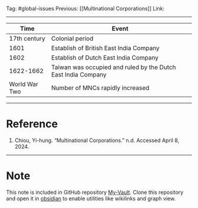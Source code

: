 Tag: #global-issues 
Previous: [[Multinational Corporations]]
Link: 

---

| Time          | Event                                                         |
| ------------- | ------------------------------------------------------------- |
| 17th century  | Colonial period                                               |
| 1601          | Establish of British East India Company                       |
| 1602          | Establish of Dutch East India Company                         |
| 1622-1662     | Taiwan was occupied and ruled by the Dutch East India Company |
| World War Two | Number of MNCs rapidly increased                              |

---

# Reference

1. Chiou, Yi-hung. “Multinational Corporations.” n.d. Accessed April 8, 2024.

---

# Note

This note is included in GitHub repository [My-Vault](https://github.com/LittleD3092/My-Vault.git). Clone this repository and open it in [obsidian](https://obsidian.md/) to enable utilities like wikilinks and graph view.